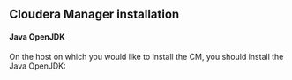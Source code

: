 ## Cloudera Manager installation

#### Java OpenJDK 
On the host on which you would like to install the CM, you should install the Java OpenJDK:
